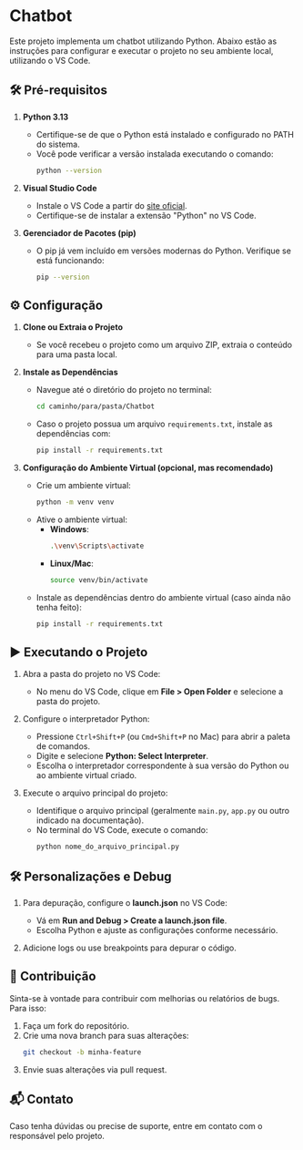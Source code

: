 # Chatbot

Este projeto implementa um chatbot utilizando Python. Abaixo estão as instruções para configurar e executar o projeto no seu ambiente local, utilizando o VS Code.

## 🛠 Pré-requisitos

1. **Python 3.13**

   - Certifique-se de que o Python está instalado e configurado no PATH do sistema.
   - Você pode verificar a versão instalada executando o comando:
     ```bash
     python --version
     ```

2. **Visual Studio Code**

   - Instale o VS Code a partir do [site oficial](https://code.visualstudio.com/).
   - Certifique-se de instalar a extensão "Python" no VS Code.

3. **Gerenciador de Pacotes (pip)**

   - O pip já vem incluído em versões modernas do Python. Verifique se está funcionando:
     ```bash
     pip --version
     ```

## ⚙️ Configuração

1. **Clone ou Extraia o Projeto**

   - Se você recebeu o projeto como um arquivo ZIP, extraia o conteúdo para uma pasta local.

2. **Instale as Dependências**

   - Navegue até o diretório do projeto no terminal:
     ```bash
     cd caminho/para/pasta/Chatbot
     ```
   - Caso o projeto possua um arquivo `requirements.txt`, instale as dependências com:
     ```bash
     pip install -r requirements.txt
     ```

3. **Configuração do Ambiente Virtual (opcional, mas recomendado)**

   - Crie um ambiente virtual:
     ```bash
     python -m venv venv
     ```
   - Ative o ambiente virtual:
     - **Windows**:
       ```bash
       .\venv\Scripts\activate
       ```
     - **Linux/Mac**:
       ```bash
       source venv/bin/activate
       ```
   - Instale as dependências dentro do ambiente virtual (caso ainda não tenha feito):
     ```bash
     pip install -r requirements.txt
     ```

## ▶️ Executando o Projeto

1. Abra a pasta do projeto no VS Code:

   - No menu do VS Code, clique em **File > Open Folder** e selecione a pasta do projeto.

2. Configure o interpretador Python:

   - Pressione `Ctrl+Shift+P` (ou `Cmd+Shift+P` no Mac) para abrir a paleta de comandos.
   - Digite e selecione **Python: Select Interpreter**.
   - Escolha o interpretador correspondente à sua versão do Python ou ao ambiente virtual criado.

3. Execute o arquivo principal do projeto:

   - Identifique o arquivo principal (geralmente `main.py`, `app.py` ou outro indicado na documentação).
   - No terminal do VS Code, execute o comando:
     ```bash
     python nome_do_arquivo_principal.py
     ```

## 🛠 Personalizações e Debug

1. Para depuração, configure o **launch.json** no VS Code:

   - Vá em **Run and Debug > Create a launch.json file**.
   - Escolha Python e ajuste as configurações conforme necessário.

2. Adicione logs ou use breakpoints para depurar o código.

## 🤝 Contribuição

Sinta-se à vontade para contribuir com melhorias ou relatórios de bugs. Para isso:

1. Faça um fork do repositório.
2. Crie uma nova branch para suas alterações:
   ```bash
   git checkout -b minha-feature
   ```
3. Envie suas alterações via pull request.

## 📬 Contato

Caso tenha dúvidas ou precise de suporte, entre em contato com o responsável pelo projeto.

